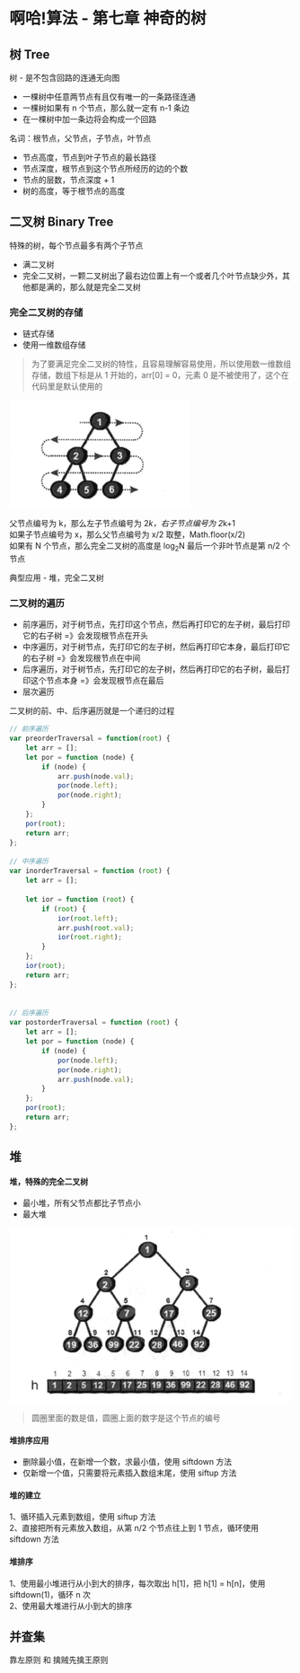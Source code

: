 # 啊哈!算法 - 第七章 神奇的树

## 树 Tree
树 - 是不包含回路的连通无向图  
- 一棵树中任意两节点有且仅有唯一的一条路径连通  
- 一棵树如果有 n 个节点，那么就一定有 n-1 条边
- 在一棵树中加一条边将会构成一个回路

名词：根节点，父节点，子节点，叶节点
- 节点高度，节点到叶子节点的最长路径 
- 节点深度，根节点到这个节点所经历的边的个数
- 节点的层数，节点深度 + 1
- 树的高度，等于根节点的高度 

## 二叉树 Binary Tree

特殊的树，每个节点最多有两个子节点  

- 满二叉树
- 完全二叉树，一颗二叉树出了最右边位置上有一个或者几个叶节点缺少外，其他都是满的，那么就是完全二叉树  

### 完全二叉树的存储

- 链式存储
- 使用一维数组存储  
>  为了要满足完全二叉树的特性，且容易理解容易使用，所以使用数一维数组存储，数组下标是从 1 开始的，arr[0] = 0，元素 0 是不被使用了，这个在代码里是默认使用的  

![完全二叉树存储](./tree.png)  

父节点编号为 k，那么左子节点编号为 2*k，右子节点编号为 2*k+1  
如果子节点编号为 x，那么父节点编号为 x/2 取整，Math.floor(x/2)  
如果有 N 个节点，那么完全二叉树的高度是 log<sub>2</sub>N
最后一个非叶节点是第 n/2 个节点

典型应用 - 堆，完全二叉树

### 二叉树的遍历

- 前序遍历，对于树节点，先打印这个节点，然后再打印它的左子树，最后打印它的右子树 =》会发现根节点在开头
- 中序遍历，对于树节点，先打印它的左子树，然后再打印它本身，最后打印它的右子树 =》会发现根节点在中间
- 后序遍历，对于树节点，先打印它的左子树，然后再打印它的右子树，最后打印这个节点本身 =》会发现根节点在最后
- 层次遍历

二叉树的前、中、后序遍历就是一个递归的过程  

```javascript
// 前序遍历
var preorderTraversal = function(root) {
    let arr = [];
    let por = function (node) {
        if (node) {
            arr.push(node.val);
            por(node.left);
            por(node.right);
        }
    };
    por(root);
    return arr;
};

// 中序遍历
var inorderTraversal = function (root) {
    let arr = [];

    let ior = function (root) {
        if (root) {
            ior(root.left);
            arr.push(root.val);
            ior(root.right);
        }
    };
    ior(root);
    return arr;
};


// 后序遍历
var postorderTraversal = function (root) {
    let arr = [];
    let por = function (node) {
        if (node) {
            por(node.left);
            por(node.right);
            arr.push(node.val);
        }
    };
    por(root);
    return arr;
};
```

## 堆  

#### 堆，特殊的完全二叉树

- 最小堆，所有父节点都比子节点小
- 最大堆

![堆](./heap.png)  

> 圆圈里面的数是值，圆圈上面的数字是这个节点的编号  

#### 堆排序应用
- 删除最小值，在新增一个数，求最小值，使用 siftdown 方法
- 仅新增一个值，只需要将元素插入数组末尾，使用 siftup 方法

#### 堆的建立
1、循环插入元素到数组，使用 siftup 方法  
2、直接把所有元素放入数组，从第 n/2 个节点往上到 1 节点，循环使用 siftdown 方法

#### 堆排序  
1、使用最小堆进行从小到大的排序，每次取出 h[1]，把 h[1] = h[n]，使用 siftdown(1)，循环 n 次  
2、使用最大堆进行从小到大的排序

## 并查集 

靠左原则 和 擒贼先擒王原则


